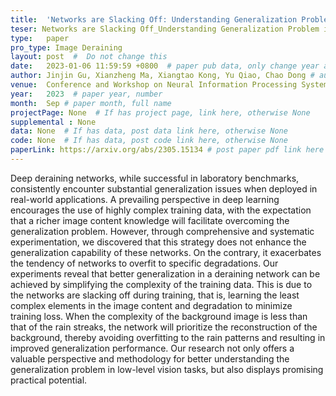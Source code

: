 ```yaml
---
title:  'Networks are Slacking Off: Understanding Generalization Problem in Image Deraining'  #  Paper title, covered by ''
teser: Networks are Slacking Off_Understanding Generalization Problem in Image Deraining.png
type:   paper
pro_type: Image Deraining
layout: post  #  Do not change this
date:   2023-01-06 11:59:59 +0800  # paper pub data, only change year and month according to this format
author: Jinjin Gu, Xianzheng Ma, Xiangtao Kong, Yu Qiao, Chao Dong # authors information
venue:  Conference and Workshop on Neural Information Processing Systems(NeurIPS), 2023 #Where it be, ICCV and CVPR remove IEEE Conference on,
year:   2023  # paper year, number
month:  Sep # paper month, full name
projectPage: None  # If has project page, link here, otherwise None
supplemental : None
data: None  # If has data, post data link here, otherwise None
code: None  # If has data, post code link here, otherwise None
paperLink: https://arxiv.org/abs/2305.15134 # post paper pdf link here
---
```


Deep deraining networks, while successful in laboratory benchmarks, consistently encounter substantial generalization issues when deployed in real-world applications. A prevailing perspective in deep learning encourages the use of highly complex training data, with the expectation that a richer image content knowledge will facilitate overcoming the generalization problem. However, through comprehensive and systematic experimentation, we discovered that this strategy does not enhance the generalization capability of these networks. On the contrary, it exacerbates the tendency of networks to overfit to specific degradations. Our experiments reveal that better generalization in a deraining network can be achieved by simplifying the complexity of the training data. This is due to the networks are slacking off during training, that is, learning the least complex elements in the image content and degradation to minimize training loss. When the complexity of the background image is less than that of the rain streaks, the network will prioritize the reconstruction of the background, thereby avoiding overfitting to the rain patterns and resulting in improved generalization performance. Our research not only offers a valuable perspective and methodology for better understanding the generalization problem in low-level vision tasks, but also displays promising practical potential.